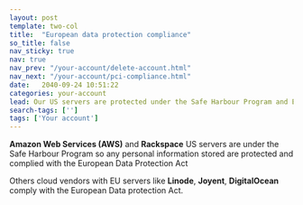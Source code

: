 ```yaml
---
layout: post
template: two-col
title:  "European data protection compliance"
so_title: false
nav_sticky: true
nav: true
nav_prev: "/your-account/delete-account.html"
nav_next: "/your-account/pci-compliance.html"
date:   2040-09-24 10:51:22
categories: your-account
lead: Our US servers are protected under the Safe Harbour Program and EU servers under the EU Data Protection Act
search-tags: ['']
tags: ['Your account']
---
```


**Amazon Web Services (AWS)** and **Rackspace** US servers are under the Safe Harbour Program so any personal information stored are protected and complied with the European Data Protection Act

Others cloud vendors with EU servers like **Linode**, **Joyent**, **DigitalOcean** comply with the European Data protection Act.